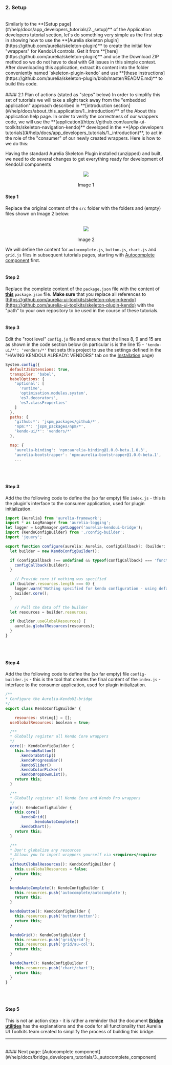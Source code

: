 <br>

### 2. Setup
<br>
Similarly to the **[Setup page](#/help/docs/app_developers_tutorials/2._setup)** of the Application developers tutorial section, let's do something very simple as the first step in showing how to use the **[Aurelia skeleton plugin](https://github.com/aurelia/skeleton-plugin)** to create the initial few "wrappers" for KendoUI controls. Get it from **[here](https://github.com/aurelia/skeleton-plugin)** and use the Download ZIP method so we do not have to deal with Git issues in this simple context. After downloading this application, extract its content into the folder conveniently named `skeleton-plugin-kendo` and use **[these instructions](https://github.com/aurelia/skeleton-plugin/blob/master/README.md)** to build this code.
<br>
<br>
#### 2.1 Plan of actions (stated as "steps" below)
In order to simplify this set of tutorials we will take a slight tack away from the "embedded application" approach described in **[introduction section](#/help/docs/about_this_application/1._introduction)** of the About this application help page. In order to verify the correctness of our wrappers code, we will use the **[application](https://github.com/aurelia-ui-toolkits/skeleton-navigation-kendo)** developed in the **[App developers tutorials](#/help/docs/app_developers_tutorials/1._introduction)**, to act in the role of the "consumer" of our newly created wrappers. Here is how to we do this:
<br>


Having the standard Aurelia Skeleton Plugin installed (unzipped) and built, we need to do several changes to get everything ready for development of KendoUI components
<br>

<p align=center>
  <img src="http://i.imgur.com/XW61hnA.png"></img>
 <br><br>
 Image 1
</p>

#### Step 1

Replace the original content of the `src` folder with the folders and (empty) files shown on Image 2 below:
<br><br>

<p align=center>
  <img src="http://i.imgur.com/PlW1GbD.png"></img>
 <br><br>
 Image 2
</p>

We will define the content for `autocomplete.js`, `button.js`, `chart.js` and `grid.js` files in subsequent tutorials pages, starting with [Autocomplete component](#/help/docs/bridge_developers_tutorials/3._autocomplete_component) first.
<br><br>

#### Step 2
Replace the complete content of the `package.json` file with the content of **[this](https://github.com/aurelia-ui-toolkits/skeleton-plugin-kendo/blob/master/package.json)** `package.json` file. **Make sure** that you replace all references to [https://github.com/aurelia-ui-toolkits/skeleton-plugin-kendo](https://github.com/aurelia-ui-toolkits/skeleton-plugin-kendo) with the "path" to your own repository to be used in the course of these tutorials.
<br><br>

#### Step 3
Edit the "root level" `config.js` file and ensure that the lines 8, 9 and 15 are as shown in the code section below (in particular is is the line 15 -  `'kendo-ui/*': 'vendors/*'` that sets this project to use the settings defined in the "HAVING KENDOUI ALREADY: VENDORS" tab on the [Installation](#/installation) page)
<br>
```javascript
System.config({
  defaultJSExtensions: true,
  transpiler: 'babel',
  babelOptions: {
    'optional': [
      'runtime',
      'optimisation.modules.system',
      'es7.decorators',
      'es7.classProperties'
    ]
  },
  paths: {
    'github:*': 'jspm_packages/github/*',
    'npm:*': 'jspm_packages/npm/*',
    'kendo-ui/*': 'vendors/*'
  },

  map: {
    'aurelia-binding': 'npm:aurelia-binding@1.0.0-beta.1.0.3',
    'aurelia-bootstrapper': 'npm:aurelia-bootstrapper@1.0.0-beta.1',
    ...
```
<br><br>

#### Step 3
Add the the following code to define the (so far empty) file `index.js` - this is the plugin's interface to the consumer application, used for plugin initialization.
<br>
```javascript
import {Aurelia} from 'aurelia-framework';
import * as LogManager from 'aurelia-logging';
let logger = LogManager.getLogger('aurelia-kendoui-bridge');
import {KendoConfigBuilder} from './config-builder';
import 'jquery';

export function configure(aurelia: Aurelia, configCallback?: (builder: KendoConfigBuilder) => void) {
  let builder = new KendoConfigBuilder();

  if (configCallback !== undefined && typeof(configCallback) === 'function') {
    configCallback(builder);
  }

    // Provide core if nothing was specified
  if (builder.resources.length === 0) {
    logger.warn('Nothing specified for kendo configuration - using defaults for Kendo Core');
    builder.core();
  }

    // Pull the data off the builder
  let resources = builder.resources;

  if (builder.useGlobalResources) {
    aurelia.globalResources(resources);
  }
}
```
<br><br>
#### Step 4
Add the the following code to define the (so far empty) file `config-builder.js` - this is the tool that creates the final content of the `index.js` - interface to the consumer application, used for plugin initialization.
<br>
```javascript
/**
* Configure the Aurelia-KendoUI-bridge
*/
export class KendoConfigBuilder {

    resources: string[] = [];
  useGlobalResources: boolean = true;

  /**
  * Globally register all Kendo Core wrappers
  */
  core(): KendoConfigBuilder {
    this.kendoButton()
      .kendoTabStrip()
      .kendoProgressBar()
      .kendoSlider()
      .kendoColorPicker()
      .kendoDropDownList();
    return this;
  }

  /**
  * Globally register all Kendo Core and Kendo Pro wrappers
  */
  pro(): KendoConfigBuilder {
    this.core()
      .kendoGrid()
            .kendoAutoComplete()
      .kendoChart();
    return this;
  }

  /**
  * Don't globalize any resources
  * Allows you to import wrappers yourself via <require></require>
  */
  withoutGlobalResources(): KendoConfigBuilder {
    this.useGlobalResources = false;
    return this;
  }

  kendoAutoComplete(): KendoConfigBuilder {
    this.resources.push('autocomplete/autocomplete');
    return this;
  }

  kendoButton(): KendoConfigBuilder {
    this.resources.push('button/button');
    return this;
  }

  kendoGrid(): KendoConfigBuilder {
    this.resources.push('grid/grid');
    this.resources.push('grid/au-col');
    return this;
  }

  kendoChart(): KendoConfigBuilder {
    this.resources.push('chart/chart');
    return this;
  }
}

```
<br><br>
#### Step 5
This is not an action step - it is rather a reminder that the document **[Bridge utilities](#/help/docs/bridge_developers_notes/2._bridge_utilities)** has the explanations and the code for all functionality that Aurelia UI Toolkits team created to simplify the process of building this bridge.
<br>
* * *
<br>
#### Next page: [Autocomplete component](#/help/docs/bridge_developers_tutorials/3._autocomplete_component)

